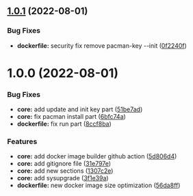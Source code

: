 ## [1.0.1](https://github.com/attilasomogyi/archlinux-python-docker-image/compare/v1.0.0...v1.0.1) (2022-08-01)


### Bug Fixes

* **dockerfile:** security fix remove pacman-key --init ([0f2240f](https://github.com/attilasomogyi/archlinux-python-docker-image/commit/0f2240f3424a33465faecb77a1fb7348d9e22f6d))

# 1.0.0 (2022-08-01)


### Bug Fixes

* **core:** add update and init key part ([51be7ad](https://github.com/attilasomogyi/archlinux-python-docker-image/commit/51be7ad7fcf6300d68824fa816cf98dd9ca6e757))
* **core:** fix pacman install part ([6bfc74a](https://github.com/attilasomogyi/archlinux-python-docker-image/commit/6bfc74af2ae7c7af9b6d7530524cc91d54726459))
* **dockerfile:** fix run part ([8ccf8ba](https://github.com/attilasomogyi/archlinux-python-docker-image/commit/8ccf8badaa2761f9bc1443cc5f3234c87bd1d5ef))


### Features

* **core:** add docker image builder github action ([5d806d4](https://github.com/attilasomogyi/archlinux-python-docker-image/commit/5d806d4ed4339a64436a3a114606139398bf2eda))
* **core:** add gitignore file ([31e797e](https://github.com/attilasomogyi/archlinux-python-docker-image/commit/31e797eeda63a433de3be389ed8b0191efad1c28))
* **core:** add new sections ([1307c2e](https://github.com/attilasomogyi/archlinux-python-docker-image/commit/1307c2ed96207bec49650b8d7d8af0d66ee64c20))
* **core:** add sysupgrade ([3f1e39a](https://github.com/attilasomogyi/archlinux-python-docker-image/commit/3f1e39a17737b987884d31f102193c3be1f35147))
* **dockerfile:** new docker image size optimization ([56da8ff](https://github.com/attilasomogyi/archlinux-python-docker-image/commit/56da8ff2cd54168d73792e0241873993563d438f))

